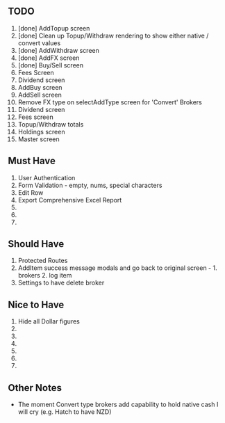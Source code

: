 ## TODO
1. [done] AddTopup screen
1. [done] Clean up Topup/Withdraw rendering to show either native / convert values
1. [done] AddWithdraw screen
1. [done] AddFX screen
1. [done] Buy/Sell screen
1. Fees Screen
1. Dividend screen
1. AddBuy screen
1. AddSell screen
1. Remove FX type on selectAddType screen for 'Convert' Brokers
1. Dividend screen
1. Fees screen
1. Topup/Withdraw totals
1. Holdings screen
1. Master screen

## Must Have
1. User Authentication
1. Form Validation - empty, nums, special characters
1. Edit Row
1. Export Comprehensive Excel Report
1.
1.
1.

## Should Have
1. Protected Routes
1. AddItem success message modals and go back to original screen - 1. brokers 2. log item
1. Settings to have delete broker

## Nice to Have
1. Hide all Dollar figures
1.
1.
1.
1.
1.
1.

## Other Notes
- The moment Convert type brokers add capability to hold native cash I will cry (e.g. Hatch to have NZD)